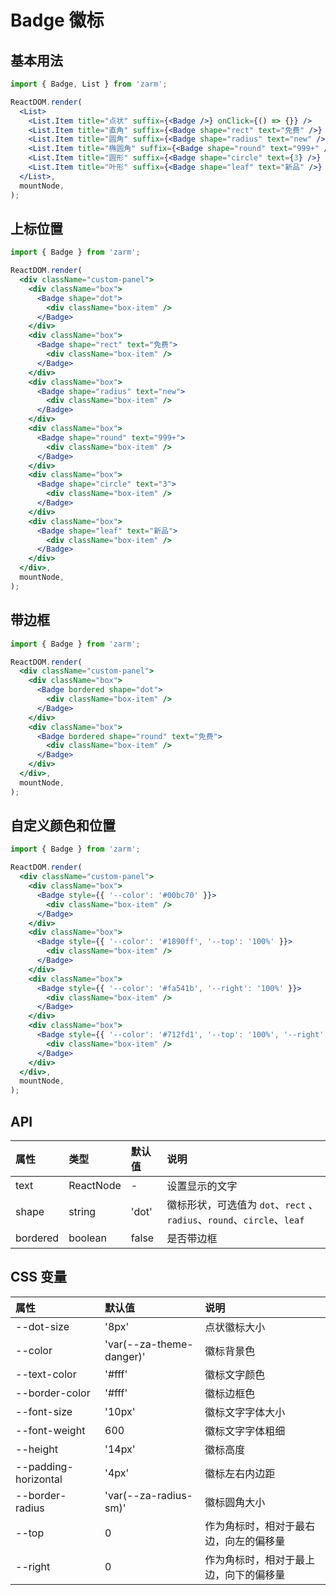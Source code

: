 # Badge 徽标

## 基本用法

```jsx
import { Badge, List } from 'zarm';

ReactDOM.render(
  <List>
    <List.Item title="点状" suffix={<Badge />} onClick={() => {}} />
    <List.Item title="直角" suffix={<Badge shape="rect" text="免费" />} onClick={() => {}} />
    <List.Item title="圆角" suffix={<Badge shape="radius" text="new" />} onClick={() => {}} />
    <List.Item title="椭圆角" suffix={<Badge shape="round" text="999+" />} onClick={() => {}} />
    <List.Item title="圆形" suffix={<Badge shape="circle" text={3} />} onClick={() => {}} />
    <List.Item title="叶形" suffix={<Badge shape="leaf" text="新品" />} onClick={() => {}} />
  </List>,
  mountNode,
);
```

## 上标位置

```jsx
import { Badge } from 'zarm';

ReactDOM.render(
  <div className="custom-panel">
    <div className="box">
      <Badge shape="dot">
        <div className="box-item" />
      </Badge>
    </div>
    <div className="box">
      <Badge shape="rect" text="免费">
        <div className="box-item" />
      </Badge>
    </div>
    <div className="box">
      <Badge shape="radius" text="new">
        <div className="box-item" />
      </Badge>
    </div>
    <div className="box">
      <Badge shape="round" text="999+">
        <div className="box-item" />
      </Badge>
    </div>
    <div className="box">
      <Badge shape="circle" text="3">
        <div className="box-item" />
      </Badge>
    </div>
    <div className="box">
      <Badge shape="leaf" text="新品">
        <div className="box-item" />
      </Badge>
    </div>
  </div>,
  mountNode,
);
```

## 带边框

```jsx
import { Badge } from 'zarm';

ReactDOM.render(
  <div className="custom-panel">
    <div className="box">
      <Badge bordered shape="dot">
        <div className="box-item" />
      </Badge>
    </div>
    <div className="box">
      <Badge bordered shape="round" text="免费">
        <div className="box-item" />
      </Badge>
    </div>
  </div>,
  mountNode,
);
```

## 自定义颜色和位置

```jsx
import { Badge } from 'zarm';

ReactDOM.render(
  <div className="custom-panel">
    <div className="box">
      <Badge style={{ '--color': '#00bc70' }}>
        <div className="box-item" />
      </Badge>
    </div>
    <div className="box">
      <Badge style={{ '--color': '#1890ff', '--top': '100%' }}>
        <div className="box-item" />
      </Badge>
    </div>
    <div className="box">
      <Badge style={{ '--color': '#fa541b', '--right': '100%' }}>
        <div className="box-item" />
      </Badge>
    </div>
    <div className="box">
      <Badge style={{ '--color': '#712fd1', '--top': '100%', '--right': '100%' }}>
        <div className="box-item" />
      </Badge>
    </div>
  </div>,
  mountNode,
);
```

## API

| 属性     | 类型      | 默认值 | 说明                                                                   |
| :------- | :-------- | :----- | :--------------------------------------------------------------------- |
| text     | ReactNode | -      | 设置显示的文字                                                         |
| shape    | string    | 'dot'  | 徽标形状，可选值为 `dot`、`rect` 、`radius`、`round`、`circle`、`leaf` |
| bordered | boolean   | false  | 是否带边框                                                             |

## CSS 变量

| 属性                 | 默认值                   | 说明                                   |
| :------------------- | :----------------------- | :------------------------------------- |
| --dot-size           | '8px'                    | 点状徽标大小                           |
| --color              | 'var(--za-theme-danger)' | 徽标背景色                             |
| --text-color         | '#fff'                   | 徽标文字颜色                           |
| --border-color       | '#fff'                   | 徽标边框色                             |
| --font-size          | '10px'                   | 徽标文字字体大小                       |
| --font-weight        | 600                      | 徽标文字字体粗细                       |
| --height             | '14px'                   | 徽标高度                               |
| --padding-horizontal | '4px'                    | 徽标左右内边距                         |
| --border-radius      | 'var(--za-radius-sm)'    | 徽标圆角大小                           |
| --top                | 0                        | 作为角标时，相对于最右边，向左的偏移量 |
| --right              | 0                        | 作为角标时，相对于最上边，向下的偏移量 |
